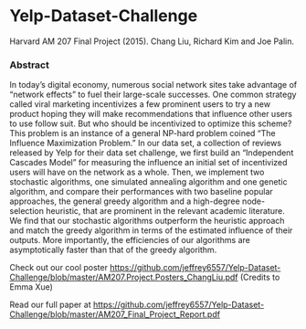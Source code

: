 # Yelp-Dataset-Challenge
Harvard AM 207 Final Project (2015). Chang Liu, Richard Kim and Joe Palin.

### Abstract

In today’s digital economy, numerous social network sites take advantage of “network effects” to fuel their large-scale successes. One common strategy called viral marketing incentivizes a few prominent users to try a new product hoping they will make recommendations that influence other users to use follow suit. But who should be incentivized to optimize this scheme?
This problem is an instance of a general NP-hard problem coined “The Influence Maximization Problem.” In our data set, a collection of reviews released by Yelp for their data set challenge, we first build an “Independent Cascades Model” for measuring the influence an initial set of incentivized users will have on the network as a whole. Then, we implement two stochastic algorithms, one simulated annealing algorithm and one genetic algorithm, and compare their performances with two baseline popular approaches, the general greedy algorithm and a high-degree node-selection heuristic, that are prominent in the relevant academic literature.
We find that our stochastic algorithms outperform the heuristic approach and match the greedy algorithm in terms of the estimated influence of their outputs. More importantly, the efficiencies of our algorithms are asymptotically faster than that of the greedy algorithm.

Check out our cool poster https://github.com/jeffrey6557/Yelp-Dataset-Challenge/blob/master/AM207.Project.Posters_ChangLiu.pdf (Credits to Emma Xue) 

Read our full paper at https://github.com/jeffrey6557/Yelp-Dataset-Challenge/blob/master/AM207_Final_Project_Report.pdf
